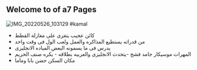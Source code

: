 ## Welcome to of a7 Pages

![IMG_20220526_103129](https://user-images.githubusercontent.com/106317311/170795637-a1f661fd-0a89-4a39-948c-bf6229c51c7a.jpg)
#kamal
* كائن عجيب يتغزى على مغازلة القطط 
* من قدراته يستطيع المذاكره والعمل ولعب الول فى وقت واحد
* يدرس فى ما يسمونه البعض المباده الانجليزى
* المهرات موسيكار جامد فشخ -يتحدث الانجليزى والعربيه بطلاقه - يكره صنف الحريم 
* مكان السكن حضن بابا وماما


